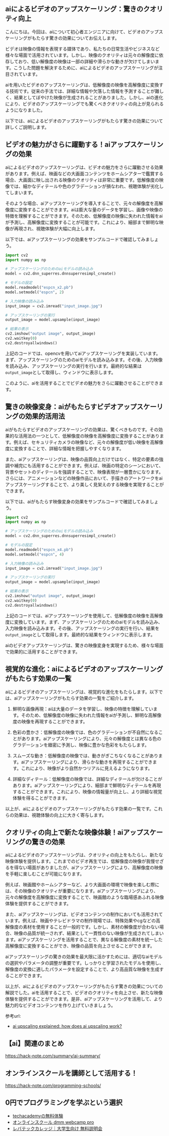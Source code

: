 <!--
title:   【ai】ビデオのアップスケーリングがもたらす驚きの効果
tags:    AI,Video,upscale
id:      4f64320b402c67904494
private: false
-->


## aiによるビデオのアップスケーリング：驚きのクオリティ向上

こんにちは。今回は、aiについて初心者エンジニアに向けて、ビデオのアップスケーリングがもたらす驚きの効果についてお伝えします。

ビデオは映像の情報を表現する媒体であり、私たちの日常生活やビジネスなど様々な場面で活用されています。しかし、映像のクオリティは元々の解像度に依存しており、低い解像度の映像は一部の詳細や滑らかな動きが欠けてしまいます。こうした問題を解決するために、aiによるビデオのアップスケーリングが注目されています。

aiを用いたビデオのアップスケーリングは、低解像度の映像を高解像度に変換する技術です。従来の手法では、詳細な情報や欠落した情報を予測することが難しく、結果としてぼやけた映像が生成されることがありました。しかし、aiの進化により、ビデオのアップスケーリングでも驚くべきクオリティの向上が見られるようになりました。

以下では、aiによるビデオのアップスケーリングがもたらす驚きの効果について詳しくご説明します。

## ビデオの魅力がさらに躍動する！aiアップスケーリングの効果

aiによるビデオのアップスケーリングは、ビデオの魅力をさらに躍動させる効果があります。例えば、映画などの大画面コンテンツをホームシアターで鑑賞する場合、大画面に映し出される映像のクオリティは非常に重要です。低解像度の映像では、細かなディテールや色のグラデーションが損なわれ、視聴体験が劣化してしまいます。

そのような場合、aiアップスケーリングを導入することで、元々の解像度を高解像度に変換することができます。aiは膨大な量のデータを学習し、画像や映像の特徴を理解することができます。そのため、低解像度の映像に失われた情報をaiが予測し、高解像度に変換することが可能です。これにより、細部まで鮮明な映像が再現され、視聴体験が大幅に向上します。

以下では、aiアップスケーリングの効果をサンプルコードで確認してみましょう。

```python
import cv2
import numpy as np

# アップスケーリングのためのaiモデルの読み込み
model = cv2.dnn_superres.dnnsuperresimpl_create()

# モデルの設定
model.readmodel("espcn_x2.pb")
model.setmodel("espcn", 2)

# 入力映像の読み込み
input_image = cv2.imread("input_image.jpg")

# アップスケーリングの実行
output_image = model.upsample(input_image)

# 結果の表示
cv2.imshow("output image", output_image)
cv2.waitkey(0)
cv2.destroyallwindows()
```

上記のコードでは、opencvを用いてaiアップスケーリングを実装しています。まず、アップスケーリングのためのaiモデルを読み込みます。その後、入力映像を読み込み、アップスケーリングの実行を行います。最終的な結果は`output_image`として取得し、ウィンドウに表示します。

このように、aiを活用することでビデオの魅力をさらに躍動させることができます。

## 驚きの映像変身：aiがもたらすビデオアップスケーリングの効果的活用法

aiがもたらすビデオのアップスケーリングの効果は、驚くべきものです。その効果的な活用法の一つとして、低解像度の映像を高解像度に変換することがあります。例えば、セキュリティカメラの映像など、元々の解像度が低い映像を高解像度に変換することで、詳細な情報を把握しやすくなります。

また、aiアップスケーリングは、映像の品質向上だけではなく、特定の要素の強調や補完にも活用することができます。例えば、映画の特定のシーンにおいて、背景やセットのディテールを強調することで、映像表現が一層豊かになります。さらには、アニメーションなどの映像作品において、手描きのアートワークをaiアップスケーリングすることで、より美しく見栄えのする映像を実現することができます。

以下では、aiがもたらす映像変身の効果をサンプルコードで確認してみましょう。

```python
import cv2
import numpy as np

# アップスケーリングのためのaiモデルの読み込み
model = cv2.dnn_superres.dnnsuperresimpl_create()

# モデルの設定
model.readmodel("espcn_x4.pb")
model.setmodel("espcn", 4)

# 入力映像の読み込み
input_image = cv2.imread("input_image.jpg")

# アップスケーリングの実行
output_image = model.upsample(input_image)

# 結果の表示
cv2.imshow("output image", output_image)
cv2.waitkey(0)
cv2.destroyallwindows()
```

上記のコードでは、aiアップスケーリングを使用して、低解像度の映像を高解像度に変換しています。まず、アップスケーリングのためのaiモデルを読み込み、入力映像を読み込みます。その後、アップスケーリングの実行を行い、結果を`output_image`として取得します。最終的な結果をウィンドウに表示します。

aiのビデオアップスケーリングは、驚きの映像変身を実現するため、様々な場面で効果的に活用することができます。

## 視覚的な進化：aiによるビデオのアップスケーリングがもたらす効果の一覧

aiによるビデオのアップスケーリングは、視覚的な進化をもたらします。以下では、aiアップスケーリングがもたらす効果の一覧をご紹介します。

1. 鮮明な画像再現：aiは大量のデータを学習し、映像の特徴を理解しています。そのため、低解像度の映像に失われた情報をaiが予測し、鮮明な高解像度の映像を再現することができます。

2. 色彩の豊かさ：低解像度の映像では、色のグラデーションが不自然になることがあります。aiアップスケーリングにより、元々の解像度とは異なる色のグラデーションを緻密に予測し、映像に豊かな色彩をもたらします。

3. スムーズな動き：低解像度の映像では、動きがぎこちなくなることがあります。aiアップスケーリングにより、滑らかな動きを再現することができます。これにより、映像がより自然かつリアルに見えるようになります。

4. 詳細なディテール：低解像度の映像では、詳細なディテールが欠けることがあります。aiアップスケーリングにより、細部まで鮮明なディテールを再現することができます。これにより、映像の情報量が向上し、より詳細な視覚体験を得ることができます。

以上が、aiによるビデオのアップスケーリングがもたらす効果の一覧です。これらの効果は、視聴体験の向上に大きく寄与します。

## クオリティの向上で新たな映像体験！aiアップスケーリングの驚きの効果

aiによるビデオのアップスケーリングは、クオリティの向上をもたらし、新たな映像体験を提供します。これまでのビデオ再生では、低解像度の映像が我慢せざるを得ない場面がありましたが、aiアップスケーリングにより、高解像度の映像を手軽に楽しむことが可能になります。

例えば、映画館やホームシアターなど、より大画面の環境で映像を楽しむ際には、その映像のクオリティが重要になります。aiアップスケーリングにより、元々の解像度を高解像度に変換することで、映画館のような臨場感あふれる映像体験を提供することができます。

また、aiアップスケーリングは、ビデオコンテンツの制作においても活用されています。例えば、映画やテレビドラマの制作現場では、特殊効果やcgなどの高解像度の素材を使用することが一般的です。しかし、素材の解像度が合わない場合、映像の品質が統一されず、結果として一貫性のない映像が生成されてしまいます。aiアップスケーリングを活用することで、異なる解像度の素材を統一した高解像度に変換することができ、映像の品質を向上させることができます。

aiアップスケーリングの驚きの効果を最大限に活かすためには、適切なaiモデルの選択やパラメータの調整が重要です。しっかりと学習されたモデルを使用し、解像度の変換に適したパラメータを設定することで、より高品質な映像を生成することができます。

以上が、aiによるビデオのアップスケーリングがもたらす驚きの効果についての解説でした。aiを活用することで、ビデオのクオリティを向上させ、新たな映像体験を提供することができます。是非、aiアップスケーリングを活用して、より魅力的なビデオコンテンツを作り上げていきましょう。

参考url:
- [ai upscaling explained: how does ai upscaling work?](https://www.androidauthority.com/ai-upscaling-explained-1133676/)



## 【ai】関連のまとめ
https://hack-note.com/summary/ai-summary/



## オンラインスクールを講師として活用する！
https://hack-note.com/programming-schools/



## 0円でプログラミングを学ぶという選択
- [techacademyの無料体験](//af.moshimo.com/af/c/click?a_id=2612475&amp;p_id=1555&amp;pc_id=2816&amp;pl_id=22706&amp;url=https%3a%2f%2ftechacademy.jp%2fhtmlcss-trial%3futm_source%3dmoshimo%26utm_medium%3daffiliate%26utm_campaign%3dtextad)
- [オンラインスクール dmm webcamp pro](//af.moshimo.com/af/c/click?a_id=2612482&amp;p_id=1363&amp;pc_id=2297&amp;pl_id=39999&amp;guid=on)
- [レバテックカレッジ｜大学生向け 無料説明会](//af.moshimo.com/af/c/click?a_id=4071793&p_id=3198&pc_id=7488&pl_id=41848)
